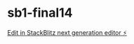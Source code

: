 # sb1-final14

[Edit in StackBlitz next generation editor ⚡️](https://stackblitz.com/~/github.com/drmas001/sb1-final14)
